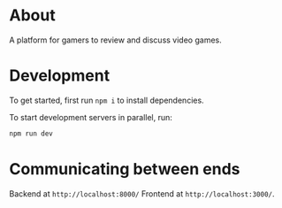 # About

A platform for gamers to review and discuss video games.

# Development

To get started, first run `npm i` to install dependencies.

To start development servers in parallel, run:

```sh
npm run dev
```

# Communicating between ends

Backend at `http://localhost:8000/`
Frontend at `http://localhost:3000/`.
